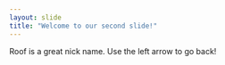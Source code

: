```yaml
---
layout: slide
title: "Welcome to our second slide!"
---
```

Roof is a great nick name.
Use the left arrow to go back!
